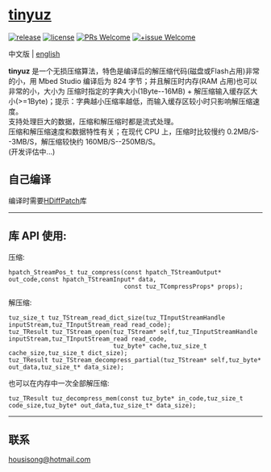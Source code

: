 # [tinyuz](https://github.com/sisong/tinyuz)
[![release](https://img.shields.io/badge/release-v0.6.0-blue.svg)](https://github.com/sisong/tinyuz/releases) 
[![license](https://img.shields.io/badge/license-MIT-blue.svg)](https://github.com/sisong/tinyuz/blob/master/LICENSE) 
[![PRs Welcome](https://img.shields.io/badge/PRs-welcome-blue.svg)](https://github.com/sisong/tinyuz/pulls)
[![+issue Welcome](https://img.shields.io/github/issues-raw/sisong/tinyuz?color=green&label=%2Bissue%20welcome)](https://github.com/sisong/tinyuz/issues)

 中文版 | [english](README.md)   

**tinyuz** 是一个无损压缩算法，特色是编译后的解压缩代码(磁盘或Flash占用)非常的小，用 Mbed Studio 编译后为 824 字节；并且解压时内存(RAM 占用)也可以非常的小，大小为 压缩时指定的字典大小(1Byte--16MB) + 解压缩输入缓存区大小(>=1Byte)；提示：字典越小压缩率越低，而输入缓存区较小时只影响解压缩速度。   
支持处理巨大的数据，压缩和解压缩时都是流式处理。   
压缩和解压缩速度和数据特性有关；在现代 CPU 上，压缩时比较慢约 0.2MB/S--3MB/S，解压缩较快约 160MB/S--250MB/S。   
(开发评估中...)

## 自己编译
编译时需要[HDiffPatch](https://github.com/sisong/HDiffPatch)库   

---
## 库 API 使用:
压缩:
```
hpatch_StreamPos_t tuz_compress(const hpatch_TStreamOutput* out_code,const hpatch_TStreamInput* data,
                                const tuz_TCompressProps* props);
```
解压缩:
```
tuz_size_t tuz_TStream_read_dict_size(tuz_TInputStreamHandle inputStream,tuz_TInputStream_read read_code);
tuz_TResult tuz_TStream_open(tuz_TStream* self,tuz_TInputStreamHandle inputStream,tuz_TInputStream_read read_code,
                             tuz_byte* cache,tuz_size_t cache_size,tuz_size_t dict_size);
tuz_TResult tuz_TStream_decompress_partial(tuz_TStream* self,tuz_byte* out_data,tuz_size_t* data_size);
```
也可以在内存中一次全部解压缩:
```
tuz_TResult tuz_decompress_mem(const tuz_byte* in_code,tuz_size_t code_size,tuz_byte* out_data,tuz_size_t* data_size);
```


---
## 联系
housisong@hotmail.com  

